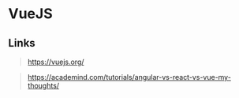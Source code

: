# VueJS



## Links

> https://vuejs.org/

> https://academind.com/tutorials/angular-vs-react-vs-vue-my-thoughts/
